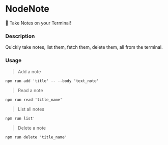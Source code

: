 # NodeNote
 :notebook: Take Notes on your Terminal! 
### Description 
Quickly take notes, list them, fetch them, delete them, all from the terminal. 

### Usage
>Add a note 

`npm run add 'title' -- --body 'text_note'`

>Read a note

`npm run read 'title_name'`

>List all notes

`npm run list'`

>Delete a note

`npm run delete 'title_name'`
